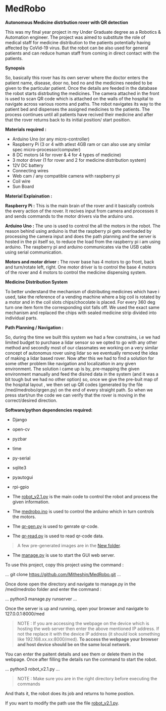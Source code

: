 # MedRobo

**Autonomous Medicine distrbution rover with QR detection**

This was my final year project in my Under Graduate degree as a Robotics & Automation engineer.
The project was aimed to substitute the role of medical staff for medicine distribution to the patients potentially having affected by CoVid-19 virus. But the robot can be also used for general patients and can reduce human staff from coming in direct contact with the patients.

**Synopsis**

So, basically this rover has its own server where the doctor enters the patient name, disease, door no, bed no and the medicines needed to be given to the particular patient. Once the details are feeded in the database the robot starts distrbuting the medicines. The camera attached in the front is used to scan QR code which is attached on the walls of the hospital to navigate across various rooms and paths. The robot navigates its way to the patient bed and dispenses the assigned medicines to the patients. The process continues until all patients have recived their medicine and after that the rover returns back to its initial position/ start position.

**Materials required :**
* Arduino Uno (or any micro-controller)
* Raspberry Pi (3 or 4 with atlest 4GB ram or can also use any similar spec micro-processor/computer)
* 8 DC motors (4 for rover & 4 for 4 types of medicine)
* 3 motor driver (1 for rover and 2 for medicine distribution system)
* 12V DC battery
* Connecting wires
* Web cam / any compatible camera with raspberry pi
* Coil wire
* Sun Board

**Material Explaination :**

**Raspberry Pi :** This is the main brain of the rover and it basically controls the every action of the rover. It recives input from camera and processes it and sends commands to the motor drivers via the arduino uno.

**Arduino Uno :** The uno is used to control the all the motors in the robot. The reason behind using arduino is that the raspberry pi gets overloaded by processing the camera input and does the path planning and the server is hosted in the pi itself so, to reduce the load from the raspberry pi i am using arduino. The raspberry pi and arduino communicates via the USB cable using serial communication.

**Motors and motor driver :** The rover base has 4 motors to go front, back and turn/rotate left, right. One motor driver is to control the base 4 motors of the rover and 4 motors to control the medicine dispensing system.

**Medicine Distribution System**

To better understand the mechanism of distributing medicines which have i used, take the reference of a vending machine where a big coil is rotated by a motor and in the coil slots chips/chocolate is placed. For every 360 deg turn one item form the corresponding slot falls off. We used the exact same mechanism and replaced the chips with sealed medicine strip divided into individual parts.

**Path Planning / Navigation :**

So, during the time we built this system we had a few constrains, i.e we had limited budget to purchase a lidar sensor so we opted to go with any other method and secondly most of our classmates we working on a very similar concept of autonomus rover using lidar so we eventually removed the idea of making a lidar based rover. Now after this we had to find a solution for some other problem like navigation and localization in any given environment. The solution i came up is by, pre-mapping the given environment manually and feed the disired data in the system (and it was a bit tough but we had no other option) so, once we give the pre-buit map of the hospital layout , we then set up QR codes (generated by the file /med/medrobo/qrgen.py) on the end of every straight path. So when we press start/run the code we can verify that the rover is moving in the correct/desired direction.

**Software/python dependencies required:**
  * Django
  * open-cv
  * pyzbar
  * time
  * py-serial
  * sqlite3
  * pyautogui
  * rpi-gpio
  
* The [robot_v2.1.py](https://github.com/Mitheshjn/MedRobo/blob/main/robot_v2.1.py) is the main code to control the robot and process the given information.
* The [medrobo.ino](https://github.com/Mitheshjn/MedRobo/blob/main/medrobo.ino) is used to control the arduino which in turn controls the motors.
* The [qr-gen.py](https://github.com/Mitheshjn/MedRobo/blob/main/med/medrobo/qr-gen.py) is used to genrate qr-code.
* The [qr-read.py](https://github.com/Mitheshjn/MedRobo/blob/main/med/medrobo/qr-read.py) is used to read qr-code data.
>A few pre-generated images are in the [New folder](https://github.com/Mitheshjn/MedRobo/blob/main/New).
* The [manage.py](https://github.com/Mitheshjn/MedRobo/blob/main/med/medrobo/manage.py) is use to start the GUI web server.

To use this project, copy this project using the command :

...
git clone https://github.com/Mitheshjn/MedRobo.git
...

Once done open the directory and navigate to manage.py in the /med/medrobo folder and enter the command :

...
python3 manage.py runserver
...

Once the server is up and running, open your browser and navigate to 127.0.0.1:8000/med
>NOTE : If you are accessing the webpage on the device which is hosting the web server then enter the above mentioned IP address. If not the replace it with the device IP address (it should look something like 192.168.xx.xx:8000/med). **To access the webpage your browser and host device should be on the same local network.**

You can enter the paitent details and see them or delete them in the webpage. Once after filling the details run the command to start the robot.

...
python3 robot_v2.1.py
...

>NOTE : Make sure you are in the right directory before executing the commands

And thats it, the robot does its job and returns to home postion.

If you want to modify the path use the file [robot_v2.1.py](https://github.com/Mitheshjn/MedRobo/blob/main/robot_v2.1.py).
